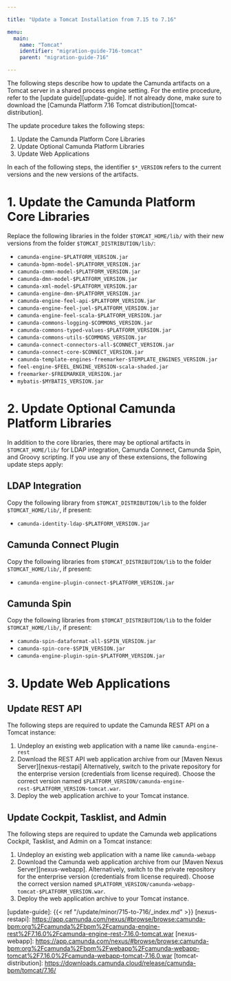 ```yaml
---

title: "Update a Tomcat Installation from 7.15 to 7.16"

menu:
  main:
    name: "Tomcat"
    identifier: "migration-guide-716-tomcat"
    parent: "migration-guide-716"

---
```


The following steps describe how to update the Camunda artifacts on a Tomcat server in a shared process engine setting.
For the entire procedure, refer to the [update guide][update-guide]. If not already done, make sure to download the
[Camunda Platform 7.16 Tomcat distribution][tomcat-distribution].

The update procedure takes the following steps:

1. Update the Camunda Platform Core Libraries
2. Update Optional Camunda Platform Libraries
3. Update Web Applications

In each of the following steps, the identifier `$*_VERSION` refers to the current versions and the new versions of the artifacts.

# 1. Update the Camunda Platform Core Libraries

Replace the following libraries in the folder `$TOMCAT_HOME/lib/` with their new versions from the folder `$TOMCAT_DISTRIBUTION/lib/`:

* `camunda-engine-$PLATFORM_VERSION.jar`
* `camunda-bpmn-model-$PLATFORM_VERSION.jar`
* `camunda-cmmn-model-$PLATFORM_VERSION.jar`
* `camunda-dmn-model-$PLATFORM_VERSION.jar`
* `camunda-xml-model-$PLATFORM_VERSION.jar`
* `camunda-engine-dmn-$PLATFORM_VERSION.jar`
* `camunda-engine-feel-api-$PLATFORM_VERSION.jar`
* `camunda-engine-feel-juel-$PLATFORM_VERSION.jar`
* `camunda-engine-feel-scala-$PLATFORM_VERSION.jar`
* `camunda-commons-logging-$COMMONS_VERSION.jar`
* `camunda-commons-typed-values-$PLATFORM_VERSION.jar`
* `camunda-commons-utils-$COMMONS_VERSION.jar`
* `camunda-connect-connectors-all-$CONNECT_VERSION.jar`
* `camunda-connect-core-$CONNECT_VERSION.jar`
* `camunda-template-engines-freemarker-$TEMPLATE_ENGINES_VERSION.jar`
* `feel-engine-$FEEL_ENGINE_VERSION-scala-shaded.jar`
* `freemarker-$FREEMARKER_VERSION.jar`
* `mybatis-$MYBATIS_VERSION.jar`

# 2. Update Optional Camunda Platform Libraries

In addition to the core libraries, there may be optional artifacts in `$TOMCAT_HOME/lib/` for LDAP integration, Camunda Connect, Camunda Spin, and Groovy scripting. If you use any of these extensions, the following update steps apply:

## LDAP Integration

Copy the following library from `$TOMCAT_DISTRIBUTION/lib` to the folder `$TOMCAT_HOME/lib/`, if present:

* `camunda-identity-ldap-$PLATFORM_VERSION.jar`

## Camunda Connect Plugin

Copy the following libraries from `$TOMCAT_DISTRIBUTION/lib` to the folder `$TOMCAT_HOME/lib/`, if present:

* `camunda-engine-plugin-connect-$PLATFORM_VERSION.jar`

## Camunda Spin

Copy the following libraries from `$TOMCAT_DISTRIBUTION/lib` to the folder `$TOMCAT_HOME/lib/`, if present:

* `camunda-spin-dataformat-all-$SPIN_VERSION.jar`
* `camunda-spin-core-$SPIN_VERSION.jar`
* `camunda-engine-plugin-spin-$PLATFORM_VERSION.jar`


# 3. Update Web Applications

## Update REST API

The following steps are required to update the Camunda REST API on a Tomcat instance:

1. Undeploy an existing web application with a name like `camunda-engine-rest`
2. Download the REST API web application archive from our [Maven Nexus Server][nexus-restapi] Alternatively, switch to the private repository for the enterprise version (credentials from license required). Choose the correct version named `$PLATFORM_VERSION/camunda-engine-rest-$PLATFORM_VERSION-tomcat.war`.
3. Deploy the web application archive to your Tomcat instance.

## Update Cockpit, Tasklist, and Admin

The following steps are required to update the Camunda web applications Cockpit, Tasklist, and Admin on a Tomcat instance:

1. Undeploy an existing web application with a name like `camunda-webapp`
2. Download the Camunda web application archive from our [Maven Nexus Server][nexus-webapp]. Alternatively, switch to the private repository for the enterprise version (credentials from license required). Choose the correct version named `$PLATFORM_VERSION/camunda-webapp-tomcat-$PLATFORM_VERSION.war`.
3. Deploy the web application archive to your Tomcat instance.

[update-guide]: {{< ref "/update/minor/715-to-716/_index.md" >}}
[nexus-restapi]: https://app.camunda.com/nexus/#browse/browse:camunda-bpm:org%2Fcamunda%2Fbpm%2Fcamunda-engine-rest%2F7.16.0%2Fcamunda-engine-rest-7.16.0-tomcat.war
[nexus-webapp]: https://app.camunda.com/nexus/#browse/browse:camunda-bpm:org%2Fcamunda%2Fbpm%2Fwebapp%2Fcamunda-webapp-tomcat%2F7.16.0%2Fcamunda-webapp-tomcat-7.16.0.war
[tomcat-distribution]: https://downloads.camunda.cloud/release/camunda-bpm/tomcat/7.16/

